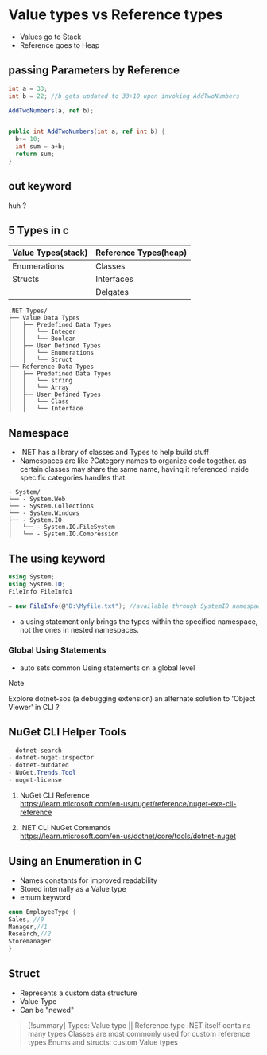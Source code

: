 # Value types vs Reference types

- Values go to Stack
- Reference goes to Heap

## passing Parameters by Reference

```c#
int a = 33;
int b = 22; //b gets updated to 33+10 upon invoking AddTwoNumbers

AddTwoNumbers(a, ref b);


public int AddTwoNumbers(int a, ref int b) {
  b+= 10;
  int sum = a+b;
  return sum;
}
```

## out keyword

huh ?

## 5 Types in c

| Value Types(stack) | Reference Types(heap) |
| ------------------ | --------------------- |
| Enumerations       | Classes               |
| Structs            | Interfaces            |
|                    | Delgates              |

```
.NET Types/
├── Value Data Types
│   ├── Predefined Data Types
│   │   └── Integer
│   │   └── Boolean
│   ├── User Defined Types
│   │   └── Enumerations
│   │   └── Struct
├── Reference Data Types
│   ├── Predefined Data Types
│   │   └── string
│   │   └── Array
│   ├── User Defined Types
│   │   └── Class
│   │   └── Interface
```

## Namespace

- .NET has a library of classes and Types
  to help build stuff
- Namespaces are like ?Category names
  to organize code together. as certain classes may share the same name,
  having it referenced inside specific categories handles that.

```
- System/
└── - System.Web
└── - System.Collections
└── - System.Windows
├── - System.IO
│   └── - System.IO.FileSystem
│   └── - System.IO.Compression
```

## The using keyword

```c#
using System;
using System.IO;
FileInfo FileInfo1

= new FileInfo(@"D:\Myfile.txt"); //available through SystemIO namespace
```

- a using statement only brings the types within the specified namespace, not the ones in nested namespaces.

### Global Using Statements

- auto sets common Using statements on a global level

> [!NOTE]
> Explore dotnet-sos (a debugging extension)
> an alternate solution to 'Object Viewer' in CLI ?

## NuGet CLI Helper Tools

```c#
- dotnet-search
- dotnet-nuget-inspector
- dotnet-outdated
- NuGet.Trends.Tool
- nuget-license
```

1. NuGet CLI Reference  
   <https://learn.microsoft.com/en-us/nuget/reference/nuget-exe-cli-reference>

2. .NET CLI NuGet Commands  
   <https://learn.microsoft.com/en-us/dotnet/core/tools/dotnet-nuget>

## Using an Enumeration in C

- Names constants for improved readability
- Stored internally as a Value type
- emum keyword

```c#
enum EmployeeType {
Sales, //0
Manager,//1
Research,//2
Storemanager
}
```

## Struct

- Represents a custom data structure
- Value Type
- Can be "newed"

> [!summary]
> Types: Value type || Reference type
> .NET itself contains many types
> Classes are most commonly used for
> custom reference types
> Enums and structs: custom Value types
